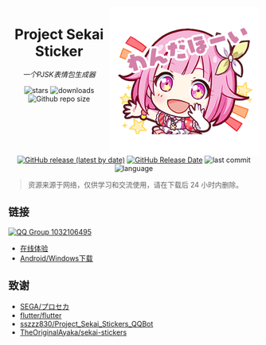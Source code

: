 <img src="assets/icon.png" alt="Wonderhoy!" align=right />
<div align="center">

# Project Sekai Sticker

<!-- ![Wonderhoy!](assets/icon.png) -->

_一个PJSK表情包生成器_

![stars](https://img.shields.io/github/stars/xiaocaoooo/pjsk-sticker?style=flat)
![downloads](https://img.shields.io/github/downloads/xiaocaoooo/pjsk-sticker/total)
![Github repo size](https://img.shields.io/github/repo-size/xiaocaoooo/pjsk-sticker)
[![GitHub release (latest by date)](https://img.shields.io/github/v/release/xiaocaoooo/pjsk-sticker)](https://github.com/xiaocaoooo/pjsk-sticker/releases)
[![GitHub Release Date](https://img.shields.io/github/release-date/xiaocaoooo/pjsk-sticker)](https://github.com/xiaocaoooo/pjsk-sticker/releases)
![last commit](https://img.shields.io/github/last-commit/xiaocaoooo/pjsk-sticker?style=flat)
![language](https://img.shields.io/badge/language-Dart-blue)

</div>

> 资源来源于网络，仅供学习和交流使用，请在下载后 24 小时内删除。

## 链接

[![QQ Group 1032106495](https://img.shields.io/badge/QQ%20Group%201032106495-加入群聊-blue)](https://qm.qq.com/q/kWarbQkuTm)

- [在线体验](https://xiaocaoooo.github.io/pjsk-sticker/)
- [Android/Windows下载](https://github.com/xiaocaoooo/pjsk-sticker/releases)

## 致谢

- [SEGA/プロセカ](https://pjsekai.sega.jp/)
- [flutter/flutter](https://github.com/flutter/flutter/)
- [sszzz830/Project_Sekai_Stickers_QQBot](https://github.com/sszzz830/Project_Sekai_Stickers_QQBot/)
- [TheOriginalAyaka/sekai-stickers](https://github.com/TheOriginalAyaka/sekai-stickers/)
